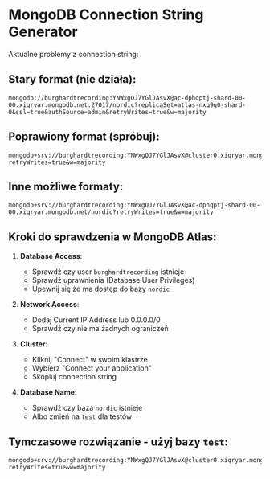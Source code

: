 # MongoDB Connection String Generator

Aktualne problemy z connection string:

## Stary format (nie działa):
```
mongodb://burghardtrecording:YNWxgQJ7YGlJAsvX@ac-dphqptj-shard-00-00.xiqryar.mongodb.net:27017/nordic?replicaSet=atlas-nxq9g0-shard-0&ssl=true&authSource=admin&retryWrites=true&w=majority
```

## Poprawiony format (spróbuj):
```
mongodb+srv://burghardtrecording:YNWxgQJ7YGlJAsvX@cluster0.xiqryar.mongodb.net/nordic?retryWrites=true&w=majority
```

## Inne możliwe formaty:
```
mongodb+srv://burghardtrecording:YNWxgQJ7YGlJAsvX@ac-dphqptj-shard-00-00.xiqryar.mongodb.net/nordic?retryWrites=true&w=majority
```

## Kroki do sprawdzenia w MongoDB Atlas:

1. **Database Access**:
   - Sprawdź czy user `burghardtrecording` istnieje
   - Sprawdź uprawnienia (Database User Privileges)
   - Upewnij się że ma dostęp do bazy `nordic`

2. **Network Access**:
   - Dodaj Current IP Address lub 0.0.0.0/0
   - Sprawdź czy nie ma żadnych ograniczeń

3. **Cluster**:
   - Kliknij "Connect" w swoim klastrze
   - Wybierz "Connect your application"
   - Skopiuj connection string

4. **Database Name**:
   - Sprawdź czy baza `nordic` istnieje
   - Albo zmień na `test` dla testów

## Tymczasowe rozwiązanie - użyj bazy `test`:
```
mongodb+srv://burghardtrecording:YNWxgQJ7YGlJAsvX@cluster0.xiqryar.mongodb.net/test?retryWrites=true&w=majority
```
